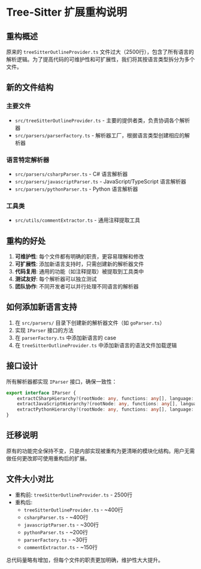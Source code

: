 # Tree-Sitter 扩展重构说明

## 重构概述

原来的 `treeSitterOutlineProvider.ts` 文件过大（2500行），包含了所有语言的解析逻辑。为了提高代码的可维护性和可扩展性，我们将其按语言类型拆分为多个文件。

## 新的文件结构

### 主要文件
- `src/treeSitterOutlineProvider.ts` - 主要的提供者类，负责协调各个解析器
- `src/parsers/parserFactory.ts` - 解析器工厂，根据语言类型创建相应的解析器

### 语言特定解析器
- `src/parsers/csharpParser.ts` - C# 语言解析器
- `src/parsers/javascriptParser.ts` - JavaScript/TypeScript 语言解析器  
- `src/parsers/pythonParser.ts` - Python 语言解析器

### 工具类
- `src/utils/commentExtractor.ts` - 通用注释提取工具

## 重构的好处

1. **可维护性**: 每个文件都有明确的职责，更容易理解和修改
2. **可扩展性**: 添加新语言支持时，只需创建新的解析器文件
3. **代码复用**: 通用的功能（如注释提取）被提取到工具类中
4. **测试友好**: 每个解析器可以独立测试
5. **团队协作**: 不同开发者可以并行处理不同语言的解析器

## 如何添加新语言支持

1. 在 `src/parsers/` 目录下创建新的解析器文件（如 `goParser.ts`）
2. 实现 `IParser` 接口的方法
3. 在 `parserFactory.ts` 中添加新语言的 case
4. 在 `treeSitterOutlineProvider.ts` 中添加新语言的语法文件加载逻辑

## 接口设计

所有解析器都实现 `IParser` 接口，确保一致性：

```typescript
export interface IParser {
    extractCSharpHierarchy?(rootNode: any, functions: any[], language: string): void;
    extractJavaScriptHierarchy?(rootNode: any, functions: any[], language: string): void;
    extractPythonHierarchy?(rootNode: any, functions: any[], language: string): void;
}
```

## 迁移说明

原有的功能完全保持不变，只是内部实现被重构为更清晰的模块化结构。用户无需做任何更改即可使用重构后的扩展。

## 文件大小对比

- 重构前: `treeSitterOutlineProvider.ts` - 2500行
- 重构后: 
  - `treeSitterOutlineProvider.ts` - ~400行
  - `csharpParser.ts` - ~400行
  - `javascriptParser.ts` - ~300行
  - `pythonParser.ts` - ~200行
  - `parserFactory.ts` - ~30行
  - `commentExtractor.ts` - ~150行

总代码量略有增加，但每个文件的职责更加明确，维护性大大提升。 